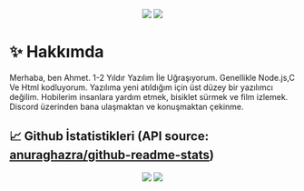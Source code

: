 <p align="center">
 <a href="https://discord.com/users/692655071967576074" target"blank_"><img src="https://img.shields.io/badge/Champ%20-7289DA.svg?&style=for-the-badge&logo=discord&logoColor=white"></a>
  <a href="https://www.github.com/Champ018" target"blank_"><img src="https://img.shields.io/badge/Champ%20-191717.svg?&style=for-the-badge&logo=github&logoColor=white"></a>


# ✨ Hakkımda

Merhaba, ben Ahmet. 1-2 Yıldır Yazılım İle Uğraşıyorum. Genellikle Node.js,C Ve Html kodluyorum. Yazılıma yeni atıldığım için üst düzey bir yazılımcı değilim. Hobilerim insanlara yardım etmek, bisiklet sürmek ve film izlemek. Discord üzerinden bana ulaşmaktan ve konuşmaktan çekinme.
## 📈 Github İstatistikleri (API source: [anuraghazra/github-readme-stats](https://github.com/anuraghazra/github-readme-stats))

<p align="center">
    <img src="https://github-readme-stats.vercel.app/api?username=Champ018&show_icons=true&hide_title=true&theme=radical&text_color=FF9DD9&count_private=true&include_all_commits=true&hide_border=true" />
    <img src="https://github-readme-stats.vercel.app/api/top-langs/?username=Champ018&layout=compact&text_color=FF9DD9&title_color=FF9DD9&bg_color=141321&count_private=true&include_all_commits=true&hide_border=true&langs_count=10" />
</p>

